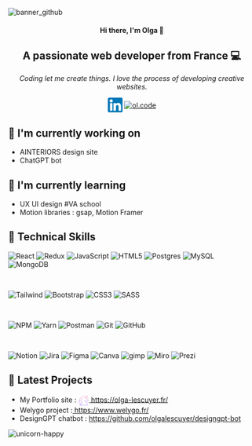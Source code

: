   ![banner_github](https://user-images.githubusercontent.com/84182327/216778146-29e42021-ba87-400a-9023-8229fbb03514.png)
                                                                                                  
<h4 align="center">Hi there, I'm Olga 👋</h4>

<h2 align="center">A passionate web developer from France 💻</h2>

*<p align="center">Coding let me create things. I love the process of developing creative websites. </p>*

<p align="center"><a href="https://www.linkedin.com/in/olga-lescuyer/" target="blank"><img align="center" src="https://raw.githubusercontent.com/olgalescuyer/olgalescuyer/main/images/linkedin.png" alt="Olga Lescuyer | LinkedIn" height="30" width="30" /></a>  <a href="https://instagram.com/ol.code" target="blank"><img align="center" src="https://raw.githubusercontent.com/rahuldkjain/github-profile-readme-generator/master/src/images/icons/Social/instagram.svg" alt="ol.code" height="30" width="40" /></a></p> 

<h2 align="left">🔭 I'm currently working on </h2>

* AINTERIORS design site
* ChatGPT bot 

<h2 align="left">🌱 I'm currently learning</h2>

* UX UI design #VA school
* Motion libraries : gsap, Motion Framer
 
<h2 align="left">💼 Technical Skills</h2> 

![React](https://img.shields.io/badge/react-%2320232a.svg?style=for-the-badge&logo=react&logoColor=%2361DAFB)
![Redux](https://img.shields.io/badge/Redux-593D88.svg?style=for-the-badge&logo=redux&logoColor=white)
![JavaScript](https://img.shields.io/badge/javascript-%23323330.svg?style=for-the-badge&logo=javascript&logoColor=%23F7DF1E)
![HTML5](https://img.shields.io/badge/html5-%23E34F26.svg?style=for-the-badge&logo=html5&logoColor=white)
![Postgres](https://img.shields.io/badge/postgres-%23316192.svg?style=for-the-badge&logo=postgresql&logoColor=white)
![MySQL](https://img.shields.io/badge/MySQL-005C84.svg?style=for-the-badge&logo=mysql&logoColor=white)
![MongoDB](https://img.shields.io/badge/MongoDB-4EA94B.svg?style=for-the-badge&logo=mongodb&logoColor=white)

</br>

![Tailwind](https://img.shields.io/badge/Tailwind_CSS-38B2AC.svg?style=for-the-badge&logo=tailwind-css&logoColor=white)
![Bootstrap](https://img.shields.io/badge/bootstrap-%23563D7C.svg?style=for-the-badge&logo=bootstrap&logoColor=white)
![CSS3](https://img.shields.io/badge/css3-%231572B6.svg?style=for-the-badge&logo=css3&logoColor=white)
![SASS](https://img.shields.io/badge/Sass-CC6699.svg?style=for-the-badge&logo=sass&logoColor=white)

</br>

![NPM](https://img.shields.io/badge/NPM-%23000000.svg?style=for-the-badge&logo=npm&logoColor=white)
![Yarn](https://img.shields.io/badge/yarn-%232C8EBB.svg?style=for-the-badge&logo=yarn&logoColor=white)
![Postman](https://img.shields.io/badge/Postman-FF6C37?style=for-the-badge&logo=postman&logoColor=white)
![Git](https://img.shields.io/badge/git-%23F05033.svg?style=for-the-badge&logo=git&logoColor=white)
![GitHub](https://img.shields.io/badge/github-%23121011.svg?style=for-the-badge&logo=github&logoColor=white)

</br>

![Notion](https://img.shields.io/badge/Notion-000000.svg?style=for-the-badge&logo=notion&logoColor=white)
![Jira](https://img.shields.io/badge/Jira-0052CC.svg?style=for-the-badge&logo=Jira&logoColor=white)
![Figma](https://img.shields.io/badge/figma-%23F24E1E.svg?style=for-the-badge&logo=figma&logoColor=white)
![Canva](https://img.shields.io/badge/Canva-%2300C4CC.svg?style=for-the-badge&logo=Canva&logoColor=white)
![gimp](https://img.shields.io/badge/gimp-5C5543.svg?style=for-the-badge&logo=gimp&logoColor=white)
![Miro](https://img.shields.io/badge/Miro-050038.svg?style=for-the-badge&logo=Miro&logoColor=white)
![Prezi](https://img.shields.io/badge/Prezi-3181FF.svg?style=for-the-badge&logo=prezi&logoColor=white)

<h2 align="left">📝 Latest Projects</h2> 

* My Portfolio site : <a href="https://olga-lescuyer.fr/" target="blank"> <img align="center" src="https://raw.githubusercontent.com/olgalescuyer/olgalescuyer/main/images/unicorn-grad.png" alt="Olga Lescuyer | Portfolio site" height="22" width="22" />  https://olga-lescuyer.fr/</a>
* Welygo project :<a href="https://www.welygo.fr/" target="blank"> https://www.welygo.fr/</a>
* DesignGPT chatbot : <a href="https://github.com/olgalescuyer/designgpt-bot" target="blank"> https://github.com/olgalescuyer/designgpt-bot</a>

 
![unicorn-happy](https://user-images.githubusercontent.com/84182327/216812636-2ac14a25-f4a3-4f0b-b4a2-4d5fe431acc0.gif)
<!-- <h2 align="left">📈 GitHub Stats</h2> 
 
[![Anurag’s github stats](https://github-readme-stats.vercel.app/api?username=olgalescuyer&theme=blue-green)](https://github.com/olgalescuyer)

[![Top Langs](https://github-readme-stats.vercel.app/api/top-langs/?username=olgalescuyer&layout=compact&theme=blue-green)](https://github.com/olgalescuyer)
                           

 

<!-- 
**olgalescuyer/olgalescuyer** is a ✨ _special_ ✨ repository because its `README.md` (this file) appears on your GitHub profile.

Here are some ideas to get you started:

- 🔭 I’m currently working on ...
- 🌱 I’m currently learning ...
- 👯 I’m looking to collaborate on ...
- 🤔 I’m looking for help with ...
- 💬 Ask me about ...
- 📫 How to reach me: ...
- 😄 Pronouns: ...
- ⚡ Fun fact: ...
 -->
